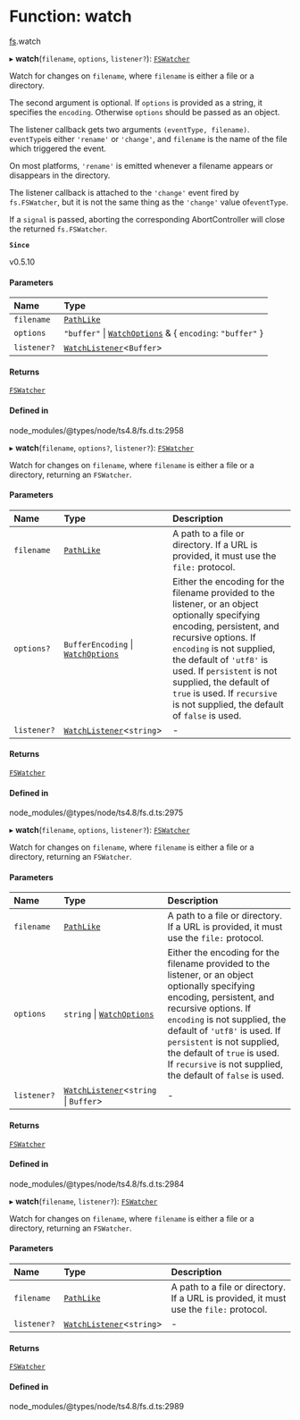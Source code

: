 # Function: watch

[fs](../modules/fs.md).watch

▸ **watch**(`filename`, `options`, `listener?`): [`FSWatcher`](../interfaces/fs.FSWatcher.md)

Watch for changes on `filename`, where `filename` is either a file or a
directory.

The second argument is optional. If `options` is provided as a string, it
specifies the `encoding`. Otherwise `options` should be passed as an object.

The listener callback gets two arguments `(eventType, filename)`. `eventType`is either `'rename'` or `'change'`, and `filename` is the name of the file
which triggered the event.

On most platforms, `'rename'` is emitted whenever a filename appears or
disappears in the directory.

The listener callback is attached to the `'change'` event fired by `fs.FSWatcher`, but it is not the same thing as the `'change'` value of`eventType`.

If a `signal` is passed, aborting the corresponding AbortController will close
the returned `fs.FSWatcher`.

**`Since`**

v0.5.10

#### Parameters

| Name | Type |
| :------ | :------ |
| `filename` | [`PathLike`](../types/fs.PathLike.md) |
| `options` | ``"buffer"`` \| [`WatchOptions`](../interfaces/fs.WatchOptions.md) & { `encoding`: ``"buffer"``  } |
| `listener?` | [`WatchListener`](../types/fs.WatchListener.md)<`Buffer`\> |

#### Returns

[`FSWatcher`](../interfaces/fs.FSWatcher.md)

#### Defined in

node_modules/@types/node/ts4.8/fs.d.ts:2958

▸ **watch**(`filename`, `options?`, `listener?`): [`FSWatcher`](../interfaces/fs.FSWatcher.md)

Watch for changes on `filename`, where `filename` is either a file or a directory, returning an `FSWatcher`.

#### Parameters

| Name | Type | Description |
| :------ | :------ | :------ |
| `filename` | [`PathLike`](../types/fs.PathLike.md) | A path to a file or directory. If a URL is provided, it must use the `file:` protocol. |
| `options?` | `BufferEncoding` \| [`WatchOptions`](../interfaces/fs.WatchOptions.md) | Either the encoding for the filename provided to the listener, or an object optionally specifying encoding, persistent, and recursive options. If `encoding` is not supplied, the default of `'utf8'` is used. If `persistent` is not supplied, the default of `true` is used. If `recursive` is not supplied, the default of `false` is used. |
| `listener?` | [`WatchListener`](../types/fs.WatchListener.md)<`string`\> | - |

#### Returns

[`FSWatcher`](../interfaces/fs.FSWatcher.md)

#### Defined in

node_modules/@types/node/ts4.8/fs.d.ts:2975

▸ **watch**(`filename`, `options`, `listener?`): [`FSWatcher`](../interfaces/fs.FSWatcher.md)

Watch for changes on `filename`, where `filename` is either a file or a directory, returning an `FSWatcher`.

#### Parameters

| Name | Type | Description |
| :------ | :------ | :------ |
| `filename` | [`PathLike`](../types/fs.PathLike.md) | A path to a file or directory. If a URL is provided, it must use the `file:` protocol. |
| `options` | `string` \| [`WatchOptions`](../interfaces/fs.WatchOptions.md) | Either the encoding for the filename provided to the listener, or an object optionally specifying encoding, persistent, and recursive options. If `encoding` is not supplied, the default of `'utf8'` is used. If `persistent` is not supplied, the default of `true` is used. If `recursive` is not supplied, the default of `false` is used. |
| `listener?` | [`WatchListener`](../types/fs.WatchListener.md)<`string` \| `Buffer`\> | - |

#### Returns

[`FSWatcher`](../interfaces/fs.FSWatcher.md)

#### Defined in

node_modules/@types/node/ts4.8/fs.d.ts:2984

▸ **watch**(`filename`, `listener?`): [`FSWatcher`](../interfaces/fs.FSWatcher.md)

Watch for changes on `filename`, where `filename` is either a file or a directory, returning an `FSWatcher`.

#### Parameters

| Name | Type | Description |
| :------ | :------ | :------ |
| `filename` | [`PathLike`](../types/fs.PathLike.md) | A path to a file or directory. If a URL is provided, it must use the `file:` protocol. |
| `listener?` | [`WatchListener`](../types/fs.WatchListener.md)<`string`\> | - |

#### Returns

[`FSWatcher`](../interfaces/fs.FSWatcher.md)

#### Defined in

node_modules/@types/node/ts4.8/fs.d.ts:2989
